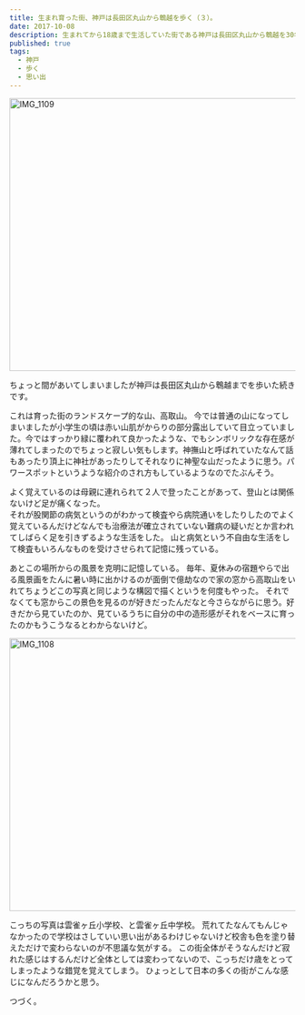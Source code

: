 ```yaml
---
title: 生まれ育った街、神戸は長田区丸山から鵯越を歩く（３）。
date: 2017-10-08
description: 生まれてから18歳まで生活していた街である神戸は長田区丸山から鵯越を30年ぶりくらいに歩いてみた。
published: true
tags: 
  - 神戸
  - 歩く
  - 思い出
---
```


<a data-flickr-embed="true"  href="https://www.flickr.com/photos/shigeki_takeguchi/37136304166/in/dateposted-public/" title="IMG_1109"><img src="https://farm5.staticflickr.com/4413/37136304166_ecc5d606cc_z.jpg" width="640" height="480" alt="IMG_1109"></a><script async src="//embedr.flickr.com/assets/client-code.js" charset="utf-8"></script>

ちょっと間があいてしまいましたが神戸は長田区丸山から鵯越までを歩いた続きです。

これは育った街のランドスケープ的な山、高取山。
今では普通の山になってしまいましたが小学生の頃は赤い山肌がからりの部分露出していて目立っていました。今ではすっかり緑に覆われて良かったような、でもシンボリックな存在感が薄れてしまったのでちょっと寂しい気もします。神撫山と呼ばれていたなんて話もあったり頂上に神社があったりしてそれなりに神聖な山だったように思う。パワースポットというような紹介のされ方もしているようなのでたぶんそう。  

よく覚えているのは母親に連れられて２人で登ったことがあって、登山とは関係ないけど足が痛くなった。  
それが股関節の病気というのがわかって検査やら病院通いをしたりしたのでよく覚えているんだけどなんでも治療法が確立されていない難病の疑いだとか言われてしばらく足を引きずるような生活をした。
山と病気という不自由な生活をして検査もいろんなものを受けさせられて記憶に残っている。

あとこの場所からの風景を克明に記憶している。
毎年、夏休みの宿題やらで出る風景画をたんに暑い時に出かけるのが面倒で億劫なので家の窓から高取山をいれてちょうどこの写真と同じような構図で描くというを何度もやった。
それでなくても窓からこの景色を見るのが好きだったんだなと今さらながらに思う。好きだから見ていたのか、見ているうちに自分の中の造形感がそれをベースに育ったのかもうこうなるとわからないけど。  

<a data-flickr-embed="true"  href="https://www.flickr.com/photos/shigeki_takeguchi/37153962222/in/dateposted-public/" title="IMG_1108"><img src="https://farm5.staticflickr.com/4419/37153962222_edaba1880d_z.jpg" width="640" height="480" alt="IMG_1108"></a><script async src="//embedr.flickr.com/assets/client-code.js" charset="utf-8"></script>

こっちの写真は雲雀ヶ丘小学校、と雲雀ヶ丘中学校。
荒れてたなんてもんじゃなかったので学校はさしていい思い出があるわけじゃないけど校舎も色を塗り替えただけで変わらないのが不思議な気がする。
この街全体がそうなんだけど寂れた感じはするんだけど全体としては変わってないので、こっちだけ歳をとってしまったような錯覚を覚えてしまう。
ひょっとして日本の多くの街がこんな感じになんだろうかと思う。

つづく。
